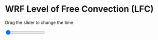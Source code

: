 <h1>WRF Level of Free Convection (LFC)</h1>
<p>Drag the slider to change the time</p>

<div class="slidecontainer">
<input oninput='setImage(this)' class="slider" type="range" min="0" max="41" value="0" step="1" />
<img id='img'/>
</div>

<script>
var img = document.getElementById('img');
var img_array = ['/assets/images/wrf/lc_wrfout_d01_2020-03-04_12:00:00.png',
'/assets/images/wrf/lc_wrfout_d01_2020-03-04_13:00:00.png',
'/assets/images/wrf/lc_wrfout_d01_2020-03-04_14:00:00.png',
'/assets/images/wrf/lc_wrfout_d01_2020-03-04_15:00:00.png',
'/assets/images/wrf/lc_wrfout_d01_2020-03-04_16:00:00.png',
'/assets/images/wrf/lc_wrfout_d01_2020-03-04_17:00:00.png',
'/assets/images/wrf/lc_wrfout_d01_2020-03-04_18:00:00.png',
'/assets/images/wrf/lc_wrfout_d01_2020-03-04_19:00:00.png',
'/assets/images/wrf/lc_wrfout_d01_2020-03-04_20:00:00.png',
'/assets/images/wrf/lc_wrfout_d01_2020-03-04_21:00:00.png',
'/assets/images/wrf/lc_wrfout_d01_2020-03-04_22:00:00.png',
'/assets/images/wrf/lc_wrfout_d01_2020-03-04_23:00:00.png',
'/assets/images/wrf/lc_wrfout_d01_2020-03-05_00:00:00.png',
'/assets/images/wrf/lc_wrfout_d01_2020-03-05_01:00:00.png',
'/assets/images/wrf/lc_wrfout_d01_2020-03-05_02:00:00.png',
'/assets/images/wrf/lc_wrfout_d01_2020-03-05_03:00:00.png',
'/assets/images/wrf/lc_wrfout_d01_2020-03-05_04:00:00.png',
'/assets/images/wrf/lc_wrfout_d01_2020-03-05_05:00:00.png',
'/assets/images/wrf/lc_wrfout_d01_2020-03-05_06:00:00.png',
'/assets/images/wrf/lc_wrfout_d01_2020-03-05_07:00:00.png',
'/assets/images/wrf/lc_wrfout_d01_2020-03-05_08:00:00.png',
'/assets/images/wrf/lc_wrfout_d01_2020-03-05_09:00:00.png',
'/assets/images/wrf/lc_wrfout_d01_2020-03-05_10:00:00.png',
'/assets/images/wrf/lc_wrfout_d01_2020-03-05_11:00:00.png',
'/assets/images/wrf/lc_wrfout_d01_2020-03-05_12:00:00.png',
'/assets/images/wrf/lc_wrfout_d01_2020-03-05_13:00:00.png',
'/assets/images/wrf/lc_wrfout_d01_2020-03-05_14:00:00.png',
'/assets/images/wrf/lc_wrfout_d01_2020-03-05_15:00:00.png',
'/assets/images/wrf/lc_wrfout_d01_2020-03-05_16:00:00.png',
'/assets/images/wrf/lc_wrfout_d01_2020-03-05_17:00:00.png',
'/assets/images/wrf/lc_wrfout_d01_2020-03-05_18:00:00.png',
'/assets/images/wrf/lc_wrfout_d01_2020-03-05_19:00:00.png',
'/assets/images/wrf/lc_wrfout_d01_2020-03-05_20:00:00.png',
'/assets/images/wrf/lc_wrfout_d01_2020-03-05_21:00:00.png',
'/assets/images/wrf/lc_wrfout_d01_2020-03-05_22:00:00.png',
'/assets/images/wrf/lc_wrfout_d01_2020-03-05_23:00:00.png',
'/assets/images/wrf/lc_wrfout_d01_2020-03-06_00:00:00.png',
'/assets/images/wrf/lc_wrfout_d01_2020-03-06_01:00:00.png',
'/assets/images/wrf/lc_wrfout_d01_2020-03-06_02:00:00.png',
'/assets/images/wrf/lc_wrfout_d01_2020-03-06_03:00:00.png',
'/assets/images/wrf/lc_wrfout_d01_2020-03-06_04:00:00.png',];
function setImage(obj)
{
        var value = obj.value;
        img.src = img_array[value];

}
</script>
